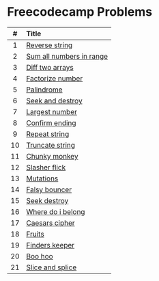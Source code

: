 # Freecodecamp Problems

  | # | Title |
  | :---: | :--- |
   1 | [Reverse string](https://github.com/ashishdotme/code.ashish.me/blob/master/freecodecamp/basic/01-reverse-string.js) |
 2 | [Sum all numbers in range](https://github.com/ashishdotme/code.ashish.me/blob/master/freecodecamp/intermediate/01-sum-all-numbers-in-range.js) |
 3 | [Diff two arrays](https://github.com/ashishdotme/code.ashish.me/blob/master/freecodecamp/intermediate/02-diff-two-arrays.js) |
 4 | [Factorize number](https://github.com/ashishdotme/code.ashish.me/blob/master/freecodecamp/basic/02-factorize-number.js) |
 5 | [Palindrome](https://github.com/ashishdotme/code.ashish.me/blob/master/freecodecamp/basic/03-palindrome.js) |
 6 | [Seek and destroy](https://github.com/ashishdotme/code.ashish.me/blob/master/freecodecamp/intermediate/03-seek-and-destroy.js) |
 7 | [Largest number](https://github.com/ashishdotme/code.ashish.me/blob/master/freecodecamp/basic/04-largest-number.js) |
 8 | [Confirm ending](https://github.com/ashishdotme/code.ashish.me/blob/master/freecodecamp/basic/05-confirm-ending.js) |
 9 | [Repeat string](https://github.com/ashishdotme/code.ashish.me/blob/master/freecodecamp/basic/06-repeat-string.js) |
 10 | [Truncate string](https://github.com/ashishdotme/code.ashish.me/blob/master/freecodecamp/basic/07-truncate-string.js) |
 11 | [Chunky monkey](https://github.com/ashishdotme/code.ashish.me/blob/master/freecodecamp/basic/08-chunky-monkey.js) |
 12 | [Slasher flick](https://github.com/ashishdotme/code.ashish.me/blob/master/freecodecamp/basic/09-slasher-flick.js) |
 13 | [Mutations](https://github.com/ashishdotme/code.ashish.me/blob/master/freecodecamp/basic/10-mutations.js) |
 14 | [Falsy bouncer](https://github.com/ashishdotme/code.ashish.me/blob/master/freecodecamp/basic/11-falsy-bouncer.js) |
 15 | [Seek destroy](https://github.com/ashishdotme/code.ashish.me/blob/master/freecodecamp/basic/12-seek-destroy.js) |
 16 | [Where do i belong](https://github.com/ashishdotme/code.ashish.me/blob/master/freecodecamp/basic/13-where-do-i-belong.js) |
 17 | [Caesars cipher](https://github.com/ashishdotme/code.ashish.me/blob/master/freecodecamp/basic/15-caesars-cipher.js) |
 18 | [Fruits](https://github.com/ashishdotme/code.ashish.me/blob/master/freecodecamp/basic/16-fruits.js) |
 19 | [Finders keeper](https://github.com/ashishdotme/code.ashish.me/blob/master/freecodecamp/basic/17-finders-keeper.js) |
 20 | [Boo hoo](https://github.com/ashishdotme/code.ashish.me/blob/master/freecodecamp/basic/18-boo-hoo.js) |
 21 | [Slice and splice](https://github.com/ashishdotme/code.ashish.me/blob/master/freecodecamp/basic/19-slice-and-splice.js) |
